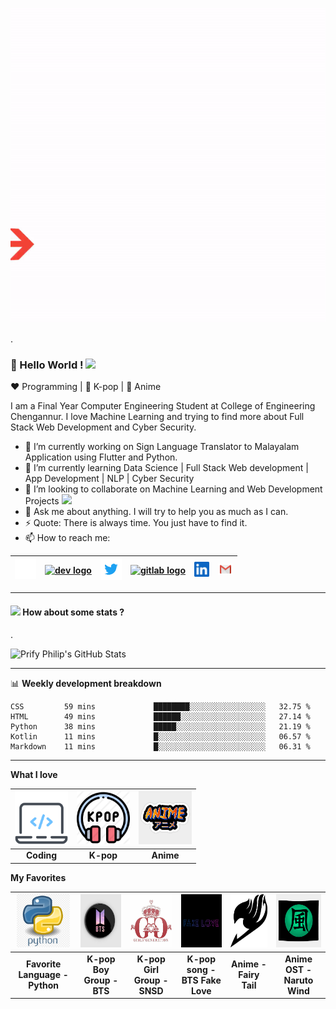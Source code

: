 <p align="center">
  <img src="https://github.com/Amchuz/Amchuz/blob/master/Amchuz.gif">
</p>
  
.
  
  
### 👋 Hello World !  <img src="https://github.com/TheDudeThatCode/TheDudeThatCode/blob/master/Assets/Earth.gif" width="24px">
  
:heart: Programming | :black_heart: K-pop | :blue_heart: Anime
  
I am a Final Year Computer Engineering Student at College of Engineering Chengannur. I love Machine Learning and trying to find more about Full Stack Web Development and Cyber Security. 

- 🔭 I’m currently working on Sign Language Translator to Malayalam Application using Flutter and Python.
- 🌱 I’m currently learning Data Science | Full Stack Web development | App Development | NLP | Cyber Security
- 👯 I’m looking to collaborate on Machine Learning and Web Development Projects <img src="https://media.giphy.com/media/WUlplcMpOCEmTGBtBW/giphy.gif" width="30">
- 💬 Ask me about anything. I will try to help you as much as I can.
- ⚡ Quote: There is always time. You just have to find it.
- 📫 How to reach me:

| [<img src="https://raw.githubusercontent.com/Delta456/Delta456/master/img/github.png" alt="github logo" width="34">](https://github.com/Amchuz) |  [<img src="https://raw.githubusercontent.com/Delta456/Delta456/master/img/dev.png" alt="dev logo" width="24">](https://dev.to/amchuz) |  [<img src="https://raw.githubusercontent.com/Delta456/Delta456/master/img/twitter.png" alt="twitter logo" width="34">](https://twitter.com/PrifyPhilip) |  [<img src="https://raw.githubusercontent.com/Delta456/Delta456/master/img/gitlab.png" alt="gitlab logo" width="24">](https://gitlab.com/Amchuz) |  [<img src="https://github.com/Amchuz/Amchuz/blob/master/linkedin.jpeg" alt="linkedin logo" width="24">](https://www.linkedin.com/in/prify-philip-343b53150/) |  [<img src="https://github.com/Amchuz/Amchuz/blob/master/gmail.jpeg" alt="gmail logo" width="24">](amchu1714@gmail.com)
|---|---|---|---|---|---|

----

#### <img src="https://media.giphy.com/media/VgCDAzcKvsR6OM0uWg/giphy.gif" width="50"> How about some stats ?
  
.    
   
![Prify Philip's GitHub Stats](https://github-readme-stats.vercel.app/api?username=Amchuz&hide=["stars"]&show_icons=true)

-------

📊 **Weekly development breakdown**
<!--START_SECTION:waka-->
```text
CSS         59 mins             ████████░░░░░░░░░░░░░░░░░   32.75 % 
HTML        49 mins             ██████░░░░░░░░░░░░░░░░░░░   27.14 % 
Python      38 mins             █████░░░░░░░░░░░░░░░░░░░░   21.19 % 
Kotlin      11 mins             █░░░░░░░░░░░░░░░░░░░░░░░░   06.57 % 
Markdown    11 mins             █░░░░░░░░░░░░░░░░░░░░░░░░   06.31 %
```
<!--END_SECTION:waka-->
-------

  
  
**What I love**

| <img src=https://github.com/Amchuz/Amchuz/blob/master/Coding.png width="85" height="85"> | <img src=https://github.com/Amchuz/Amchuz/blob/master/kpop.png width="85" height="85"> | <img src=https://github.com/Amchuz/Amchuz/blob/master/anime.jpg width="85" height="85"> | 
| :---: | :---: | :---: |
| <b>Coding</b> | <b>K-pop</b> | <b>Anime</b> |

  
**My Favorites**

| <img src=https://github.com/Amchuz/Amchuz/blob/master/python.jpg width="85" height="85"> | <img src=https://github.com/Amchuz/Amchuz/blob/master/bts.jpg width="85" height="85"> | <img src=https://github.com/Amchuz/Amchuz/blob/master/snsd.jpg width="85" height="85"> | <a href="https://www.youtube.com/watch?v=7C2z4GqqS5E"><img src=https://github.com/Amchuz/Amchuz/blob/master/fake.jpg width="85" height="85"></a> | <img src=https://github.com/Amchuz/Amchuz/blob/master/fairy.jpg width="85" height="85"> | <a href="https://www.youtube.com/watch?v=IcseamG7ReY"><img src=https://github.com/Amchuz/Amchuz/blob/master/wind.jpg width="85" height="85"></a> | 
| :---: | :---: | :---: | :---: | :---: | :---: |
| <b>Favorite Language - Python </b> | <b>K-pop Boy Group - BTS</b> | <b>K-pop Girl Group - SNSD </b> | <b>K-pop song - BTS Fake Love</b> | <b>Anime - Fairy Tail</b> | <b>Anime OST - Naruto Wind</b> | 
